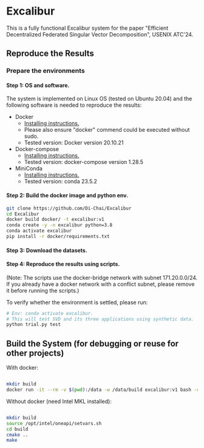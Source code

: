 # Excalibur

This is a fully functional Excalibur system for the paper "Efficient Decentralized Federated Singular Vector Decomposition", USENIX ATC'24.

## Reproduce the Results

### Prepare the environments

#### Step 1: OS and software.

The system is implemented on Linux OS (tested on Ubuntu 20.04) and the following software is needed to reproduce the results:

- Docker
  - [Installing instructions.](https://docs.docker.com/engine/install/ubuntu/)
  - Please also ensure "docker" commend could be executed without sudo. 
  - Tested version: Docker version 20.10.21
- Docker-compose
  - [Installing instructions.](https://docs.docker.com/compose/install/linux/)
  - Tested version: docker-compose version 1.28.5
- MiniConda
  - [Installing instructions.](https://docs.anaconda.com/free/miniconda/miniconda-install/)
  - Tested version: conda 23.5.2

#### Step 2: Build the docker image and python env.

```bash
git clone https://github.com/Di-Chai/Excalibur
cd Excalibur
docker build docker/ -t excalibur:v1
conda create -y -n excalibur python=3.8
conda activate excalibur
pip install -r docker/requirements.txt
```

#### Step 3: Download the datasets.



#### Step 4: Reproduce the results using scripts.

(Note: The scripts use the docker-bridge network with subnet 171.20.0.0/24. If you already have a docker network with a conflict subnet, please remove it before running the scripts.)

To verify whether the environment is settled, please run:

```bash
# Env: conda activate excalibur.
# This will test SVD and its three applications using synthetic data.
python trial.py test
```

## Build the System (for debugging or reuse for other projects)

With docker:

```bash

mkdir build
docker run -it --rm -v $(pwd):/data -w /data/build excalibur:v1 bash -c "cmake .. && make"

```

Without docker (need Intel MKL installed):

```bash

mkdir build
source /opt/intel/oneapi/setvars.sh
cd build
cmake ..
make

```

